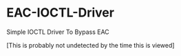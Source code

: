 # EAC-IOCTL-Driver
Simple IOCTL Driver To Bypass EAC

[This is probably not undetected by the time this is viewed]
